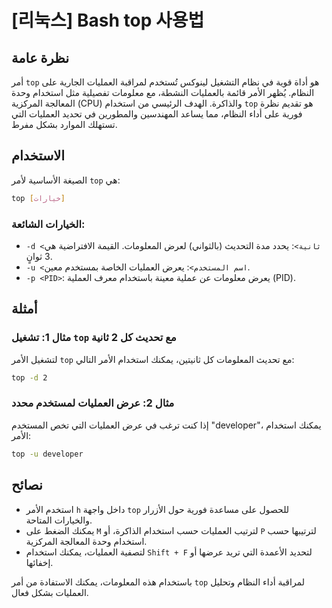 # [리눅스] Bash top 사용법

## نظرة عامة
أمر `top` هو أداة قوية في نظام التشغيل لينوكس تُستخدم لمراقبة العمليات الجارية على النظام. يُظهر الأمر قائمة بالعمليات النشطة، مع معلومات تفصيلية مثل استخدام وحدة المعالجة المركزية (CPU) والذاكرة. الهدف الرئيسي من استخدام `top` هو تقديم نظرة فورية على أداء النظام، مما يساعد المهندسين والمطورين في تحديد العمليات التي تستهلك الموارد بشكل مفرط.

## الاستخدام
الصيغة الأساسية لأمر `top` هي:

```bash
top [خيارات]
```

### الخيارات الشائعة:
- `-d <ثانية>`: يحدد مدة التحديث (بالثواني) لعرض المعلومات. القيمة الافتراضية هي 3 ثوانٍ.
- `-u <اسم المستخدم>`: يعرض العمليات الخاصة بمستخدم معين.
- `-p <PID>`: يعرض معلومات عن عملية معينة باستخدام معرف العملية (PID).

## أمثلة
### مثال 1: تشغيل `top` مع تحديث كل 2 ثانية
لتشغيل الأمر `top` مع تحديث المعلومات كل ثانيتين، يمكنك استخدام الأمر التالي:

```bash
top -d 2
```

### مثال 2: عرض العمليات لمستخدم محدد
إذا كنت ترغب في عرض العمليات التي تخص المستخدم "developer"، يمكنك استخدام الأمر:

```bash
top -u developer
```

## نصائح
- استخدم الأمر `h` داخل واجهة `top` للحصول على مساعدة فورية حول الأزرار والخيارات المتاحة.
- يمكنك الضغط على `M` لترتيب العمليات حسب استخدام الذاكرة، أو `P` لترتيبها حسب استخدام وحدة المعالجة المركزية.
- لتصفية العمليات، يمكنك استخدام `Shift + F` لتحديد الأعمدة التي تريد عرضها أو إخفائها.

باستخدام هذه المعلومات، يمكنك الاستفادة من أمر `top` لمراقبة أداء النظام وتحليل العمليات بشكل فعال.